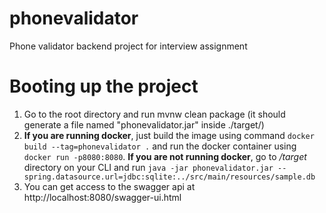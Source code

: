 # phonevalidator
Phone validator backend project for interview assignment

# Booting up the project
1. Go to the root directory and run mvnw clean package (it should generate a file named "phonevalidator.jar" inside ./target/)
2. **If you are running docker**, just build the image using command `docker build --tag=phonevalidator .` and run the docker container using `docker run -p8080:8080`.
 **If you are not running docker**, go to */target* directory on your CLI and run `java -jar phonevalidator.jar --spring.datasource.url=jdbc:sqlite:../src/main/resources/sample.db
`
3. You can get access to the swagger api at http://localhost:8080/swagger-ui.html
